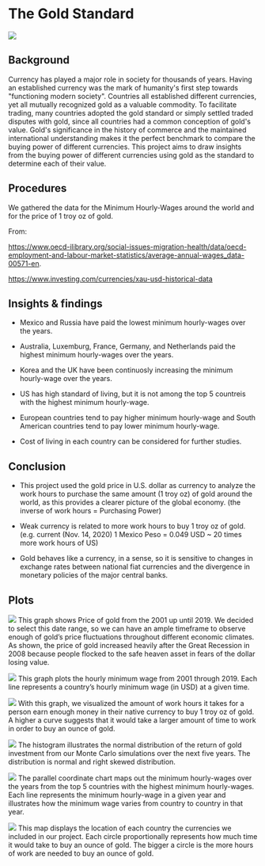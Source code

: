 # **The Gold Standard**

![](https://coinweek.com/wp-content/uploads/2011/09/gold_standard.jpg)

## **Background**

Currency has played a major role in society for thousands of years. Having an established currency was the mark of humanity's first step towards "functioning modern society". Countries all established different currencies, yet all mutually recognized gold as a valuable commodity. To facilitate trading, many countries adopted the gold standard or simply settled traded disputes with gold, since all countries had a common conception of gold's value. 
Gold's significance in the history of commerce and the maintained international understanding makes it the perfect benchmark to compare the buying power of different currencies. This project aims to draw insights from the buying power of different currencies using gold as the standard to determine each of their value. 


## **Procedures**
We gathered the data for the Minimum Hourly-Wages around the world and for the price of 1 troy oz of gold.

From:

 https://www.oecd-ilibrary.org/social-issues-migration-health/data/oecd-employment-and-labour-market-statistics/average-annual-wages_data-00571-en.

 https://www.investing.com/currencies/xau-usd-historical-data 

## **Insights & findings**


+ Mexico and Russia have paid the lowest minimum hourly-wages over the years.

+ Australia, Luxemburg, France, Germany, and Netherlands paid the highest minimum hourly-wages over the years.

+ Korea and the UK have been continuosly increasing the minimum hourly-wage over the years.

+ US has high standard of living, but it is not among the top 5 countreis with the highest minimum hourly-wage.

+ European countries tend to pay higher minimum hourly-wage and South American countries tend to pay lower minimum hourly-wage.

+ Cost of living in each country can be considered for further studies.


## **Conclusion**

+ This project used the gold price in U.S. dollar as currency to analyze the work hours to purchase the same amount (1 troy oz) of gold around the world, as this provides a clearer picture of the global economy. (the inverse of work hours = Purchasing Power)

+ Weak currency is related to more work hours to buy  1 troy oz of gold. (e.g. current (Nov. 14, 2020) 1 Mexico Peso = 0.049 USD ~ 20 times more  work hours of US)

+ Gold behaves like a currency, in a sense, so it is sensitive to changes in exchange rates between national fiat currencies and the divergence in monetary policies of the major central banks. 


## **Plots**

![](https://github.com/vmieres/The-Gold-Standard/blob/main/images/gold_line_plot.png)
This graph shows Price of gold from the 2001 up until 2019. We decided to select this date range, so we can have an ample timeframe to observe enough of gold’s price fluctuations throughout different economic climates. As shown, the price of gold increased heavily after the Great Recession in 2008 because people flocked to the safe heaven asset in fears of the dollar losing value.

![](https://github.com/vmieres/The-Gold-Standard/blob/main/images/hourly_minimum_wage_from_2000_2019.png)
This graph plots the hourly minimum wage from 2001 through 2019. Each line represents a country’s hourly minimum wage (in USD) at a given time. 

![](https://github.com/vmieres/The-Gold-Standard/blob/main/images/hours_to_purchase_gold.png)
With this graph, we visualized the amount of work hours it takes for a person earn enough money in their native currency to buy 1 troy oz of gold. A higher a curve suggests that it would take a larger amount of time to work in order to buy an ounce of gold.


![](https://github.com/vmieres/The-Gold-Standard/blob/main/images/MC_fiveyear_dist_plot.png)
The histogram illustrates the normal distribution of the return of gold investment from our Monte Carlo simulations over the next five years. The distribution is normal and right skewed distribution. 

![](https://github.com/vmieres/The-Gold-Standard/blob/main/images/top%20_5_countries.png)
The parallel coordinate chart maps out the minimum hourly-wages over the years from the top 5 countries with the highest minimum hourly-wages. Each line represents the minimum hourly-wage in a given year and illustrates how the minimum wage varies from country to country in that year.

![](https://github.com/vmieres/The-Gold-Standard/blob/main/images/map.png)
This map displays the location of each country the currencies we included in our project. Each circle proportionally represents how much time it would take to buy an ounce of gold. The bigger a circle is the more hours of work are needed to buy an ounce of gold. 





























